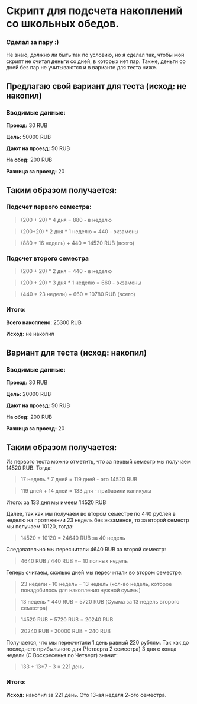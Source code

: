 # Скрипт для подсчета накоплений со школьных обедов. 
### Сделал за пару :)
Не знаю, должно ли быть так по условию, но я сделал так, чтобы мой скрипт не считал деньги со дней, в которых нет пар. Также, деньги со дней без пар не учитываются и в варианте для теста ниже.

## Предлагаю свой вариант для теста (исход: не накопил)
### Вводимые данные:
**Проезд:** 30 RUB

**Цель:** 50000 RUB

**Дают на проезд:** 50 RUB

**На обед:** 200 RUB

**Разница за проезд:** 20

## Таким образом получается: 
### Подсчет первого семестра:
>(200 + 20) * 4 дня = 880 - в неделю

>(200+20) * 2 дня * 1 неделю = 440 - экзамены

>(880 * 16 недель) + 440 = 14520 RUB (всего)

### Подсчет второго семестра
>(200 + 20) * 2 дня = 440 - в неделю

>(200 + 20) * 3 дня * 1 неделю = 660 - экзамены

>(440 * 23 недели) + 660 = 10780 RUB (всего)

### Итого:
**Всего накоплено**: 25300 RUB

**Исход:** не накопил

## Вариант для теста (исход: накопил)
### Вводимые данные:
**Проезд:** 30 RUB

**Цель:** 20000 RUB

**Дают на проезд:** 50 RUB

**На обед:** 200 RUB

**Разница за проезд:** 20

## Таким образом получается: 

Из первого теста можно отметить, что за первый семестр мы получаем 14520 RUB. Тогда:

> 17 недель * 7 дней = 119 дней - это 14520 RUB

> 119 дней + 14 дней = 133 дня - прибавили каникулы

Итого: за 133 дня мы имеем 14520 RUB

Далее, так как мы получаем во втором семестре по 440 рублей в неделю на протяжении 23 недель без экзаменов, то за второй семестр мы получаем 10120, 
тогда:

> 14520 + 10120 = 24640 RUB за 40 недель

Следовательно мы пересчитали 4640 RUB за второй семестр:

> 4640 RUB / 440 RUB =~ 10 полных недель

Теперь считаем, сколько дней мы пересчитали во втором семестре:

> 23 недели - 10 недель = 13 недель (кол-во недель, которое понадобилось для накопления нужной суммы)

> 13 недель * 440 RUB = 5720 RUB (Сумма за 13 недель второго семестра)

> 14520 RUB + 5720 RUB = 20240 RUB

> 20240 RUB - 20000 RUB = 240 RUB

Получается, что мы пересчитали 1 день равный 220 рублям. Так как до последнего прибыльного дня (Четверга 2 семестра) 3 дня с конца недели (С Воскресенья по Четверг) значит:

> 133 + 13*7 - 3 = 221 день

### Итого:

**Исход:** накопил за 221 день. Это 13-ая неделя 2-ого семестра.

